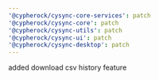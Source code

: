 ```yaml
---
'@cypherock/cysync-core-services': patch
'@cypherock/cysync-core': patch
'@cypherock/cysync-utils': patch
'@cypherock/cysync-ui': patch
'@cypherock/cysync-desktop': patch
---
```


added download csv history feature
